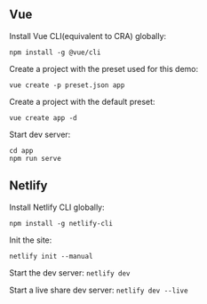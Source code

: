 ## Vue

Install Vue CLI(equivalent to CRA) globally:

`npm install -g @vue/cli`

Create a project with the preset used for this demo:

`vue create -p preset.json app`

Create a project with the default preset:

`vue create app -d`

Start dev server:

```
cd app
npm run serve
```

## Netlify

Install Netlify CLI globally:

`npm install -g netlify-cli`

Init the site:

`netlify init --manual`

Start the dev server:
`netlify dev`

Start a live share dev server:
`netlify dev --live`
